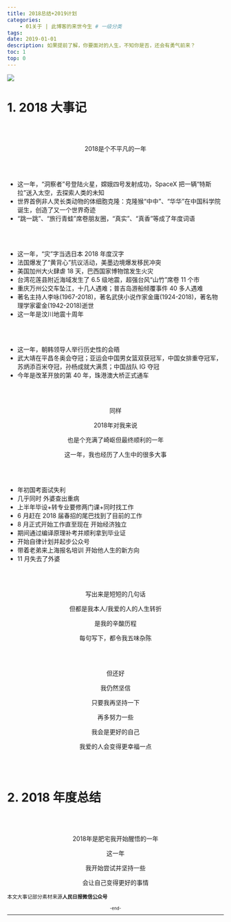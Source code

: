 ```yaml
---
title: 2018总结+2019计划
categories:
    - 01关于 | 此博客的来世今生 # 一级分类
tags:
date: 2019-01-01
description: 如果提前了解，你要面对的人生，不知你是否，还会有勇气前来？
toc: 1
top: 0
---
```


![](/images/post/000.png)

# 1. 2018 大事记

<br><br>

<p align="center">2018是个不平凡的一年</p>

<br><br>

-   这一年，“洞察者”号登陆火星，嫦娥四号发射成功，SpaceX 把一辆“特斯拉”送入太空，去探索人类的未知
-   世界首例非人灵长类动物的体细胞克隆：克隆猴“中中”、“华华”在中国科学院诞生，创造了又一个世界奇迹
-   “跳一跳”、“旅行青蛙”席卷朋友圈，“真实”、“真香”等成了年度词语

<br><br>

-   这一年，“灾”字当选日本 2018 年度汉字
-   法国爆发了“黄背心”抗议活动，美墨边境爆发移民冲突
-   美国加州大火肆虐 18 天，巴西国家博物馆发生火灾
-   台湾花莲县附近海域发生了 6.5 级地震，超强台风“山竹”席卷 11 个市
-   重庆万州公交车坠江，十几人遇难；普吉岛游船倾覆事件 40 多人遇难
-   著名主持人李咏(1967-2018)，著名武侠小说作家金庸(1924-2018)，著名物理学家霍金(1942-2018)逝世
-   这一年是汶川地震十周年

<br><br>

-   这一年，朝韩领导人举行历史性的会晤
-   武大靖在平昌冬奥会夺冠；亚运会中国男女篮双获冠军，中国女排重夺冠军，苏炳添百米夺冠，孙杨成就大满贯；中国战队 IG 夺冠
-   今年是改革开放的第 40 年，珠港澳大桥正式通车

<br><br>

<p align="center">同样</p>
<p align="center">2018年对我来说</p>
<p align="center">也是个充满了崎岖但最终顺利的一年</p>
<p align="center">这一年，我也经历了人生中的很多大事</p>

<br><br>

-   年初国考面试失利
-   几乎同时 外婆查出重病
-   上半年毕设+转专业要修两门课+同时找工作
-   6 月赶在 2018 届春招的尾巴找到了目前的工作
-   8 月正式开始工作直至现在 开始经济独立
-   期间通过编译原理补考并顺利拿到毕业证
-   开始自律计划并起步公众号
-   带着老弟来上海报名培训 开始他人生的新方向
-   11 月失去了外婆

<br><br>

<p align="center">写出来是短短的几句话</p>
<p align="center">但都是我本人/我爱的人的人生转折</p>
<p align="center">是我的辛酸历程</p>
<p align="center">每句写下，都令我五味杂陈</p>

<br><br>

<p align="center">但还好</p>
<p align="center">我仍然坚信</p>
<p align="center">只要我再坚持一下</p>
<p align="center">再多努力一些</p>
<p align="center">我会是更好的自己</p>
<p align="center">我爱的人会变得更幸福一点</p>

<br><br>

# 2. 2018 年度总结

<br><br>

<p align="center">2018年是肥宅我开始醒悟的一年</p>
<p align="center">这一年</p>
<p align="center">我开始尝试并坚持一些</p>
<p align="center">会让自己变得更好的事情</p>

<!-- <br><br>

-   我背了 467 个单词 坚持打卡了 25 天
-   我运动了 2425 分钟 坚持跑步 153 公里
-   公众号/博客输出了 32 篇文章，读者 从 0 到 90
-   体重减了 11 斤（从 2018.3 的 91.4 到 2019.1 的 85.6）
-   学了约 10％ 奇舞团前端课
-   学了 90％ wesbos React 课
-   学了 50％ learning how to learn 课程
-   交了一些前端和自媒体的新朋友

![](/images/post/001.png)

<p align="center">2018自律数据表</p>

<br><br>

![](/images/post/002.png)

<p align="center">2018自律日历</p>

<br><br>

![](/images/post/003.png)

<p align="center">2018单词日历</p>

<br><br>

![](/images/post/004.png)

<p align="center">2018运动数据</p>

<br><br>

<p align="center">虽然醒悟的比较晚</p>
<p align="center">数据并不出彩   甚至不堪</p>
<p align="center">但这只是开始</p>
<p align="center">我希望2019能坚持下去</p>

<br>

<p align="center">成为真正不一样的自己</p>

<br><br>

# 3. 2019 年度计划

2019 年，我希望技术有所提升：

-   学习目标：学完 react 初级课；学 devtools 课；学完奇舞团课程；学 React 进阶课
-   完成单词计划《托福核心》2504 词
-   读完两本课外书并输出笔记

<br>

2019 年，我希望能坚持自律、更加健康：

-   运动目标：每周 3 天，每次半小时；keep 升两级
-   体重目标：75kg
-   输出目标：博客+公号 50 篇以上
-   自律打卡：坚持自律，平均分 8 以上

<br>

2019 年，我希望能为身边的人多付出一些：

-   维系十个交心的朋友，亲手寄出/当面送出十份礼物/书信
-   新年给每一位值得感恩的人/前辈/老师亲手发祝福
-   每周在小红书/微博/知乎/twitter 活跃/输出一次
-   更果断的拒绝所有不想参加的聚餐
-   家庭目标：帮助弟弟找到工作并开始稳定的独立生活；跟家人一起旅行一次；开始拍每年的全家福

<br>

2019 年，我希望能更多的见识这个世界

-   旅行计划：去重庆旅行
-   交几个不同圈子的新朋友

<br><br>

# 4. 2019 自律计划

![](/images/post/005.png)

<p align="center">2019作息</p>

<br><br>

![](/images/post/006.png)

<p align="center">等待我填充的2019自律日历</p>

<br><br>

# 5. 2019 新定位

> 我是 ScarSu
>
> 这里是我写给自己的
> 自律打卡+技术/认知输出
>
> 这里不追时事，不抢热点，没有个人崇拜，不追求阅读量
>
> 我只是个平凡普通的程序媛
> 我只想安静的学技术，高调的自律打卡(只为了自我监督)
>
> 如果我们志同道合，欢迎你和我一起
>
> 坚持自律，相互监督
>
> 成为大脑与身体的真正支配者
>
> 【Code and Peace】 -->

<small>本文大事记部分素材来源**人民日报微信公众号**<small>

<p align="center">-end-</p>

---
